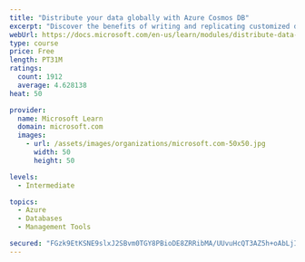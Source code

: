 ```yaml
---
title: "Distribute your data globally with Azure Cosmos DB"
excerpt: "Discover the benefits of writing and replicating customized data to regions around the world with Azure Cosmos DB global distribution."
webUrl: https://docs.microsoft.com/en-us/learn/modules/distribute-data-globally-with-cosmos-db/
type: course
price: Free
length: PT31M
ratings:
  count: 1912
  average: 4.628138
heat: 50

provider:
  name: Microsoft Learn
  domain: microsoft.com
  images:
    - url: /assets/images/organizations/microsoft.com-50x50.jpg
      width: 50
      height: 50

levels:
  - Intermediate

topics:
  - Azure
  - Databases
  - Management Tools

secured: "FGzk9EtKSNE9slxJ2SBvm0TGY8PBioDE8ZRRibMA/UUvuHcQT3AZ5h+oAbLjIQpRUXz2GNSyzitbnLH/vOdF2dcQIG0lC6e2xkOplA572r1yfDEtwW26kKJF7e4zF8AoZ/r3M3Ci93Xq9Wv7yU3i85LRK3XGkAneKSus7UQo85KhhNIU7jhl6sZo8iVAEY1JRIcyGarIxpeKB8otFQp9652lBpwnNfZIAgfism49OuhDTilpxDE1aykhwioJMMjqAMGyk9/kinNVz+umKR7N3z1WNPqsOtN0sLqDoRrsKjF3WfAjNZdXbSCtgBm4Vz0+VEn9ermayx7Rzu+M+XKONV9NcHPVc5XqkhP2G0vUBMSwFlQAYPWkx8+DCDH1iiMHpNUt9vLMjWFexD8WAy7lPKvzsL4Qva7OoRMvoER40Ro=;bZd7ZkcKaCi52gLxisD1Aw=="
---
```


